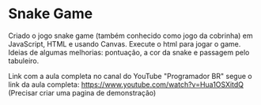 # Snake Game
Criado o jogo snake game (também conhecido como jogo da cobrinha) em JavaScript, HTML e usando Canvas. Execute o html para jogar o game. 
Ideias de algumas melhorias: pontuação, a cor da snake e passagem pelo tabuleiro. 

Link com a aula completa no canal do YouTube "Programador BR" segue o link da aula completa: https://www.youtube.com/watch?v=Hua1OSXitdQ
(Precisar criar uma pagina de demonstração)

